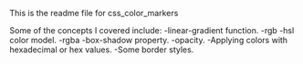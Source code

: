 This is the readme file for css_color_markers

Some of the concepts I covered include:
  -linear-gradient function.
  -rgb
  -hsl color model.
  -rgba
  -box-shadow property.
  -opacity.
  -Applying colors with hexadecimal or hex values.
  -Some border styles.
  
  
